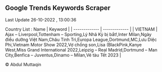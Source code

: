 

## Google Trends Keywords Scraper 
 
Last Update 26-10-2022 , 13:00:36

Country List :
 Name  | Keyword |
| ------------- | ------------- |
| VIETNAM | Ajax – Liverpool,Tottenham – Sporting,Lý Nhã Kỳ bị bắt!,Inter Milan,Ngày điều dưỡng Việt Nam,Châu Tinh Trì,Europa League,Dortmund,MC,Lưu Diệc Phi,Vietnam Motor Show 2022,Vợ chồng son,Lisa (BlackPink,Kanye West,Miss Grand International 2022,Leipzig – Real Madrid,Dortmund – Man City,Benfica – Juventus,Dinamo – Milan,Vé tàu Tết 2023 |



© Abdul Muttaqin 
